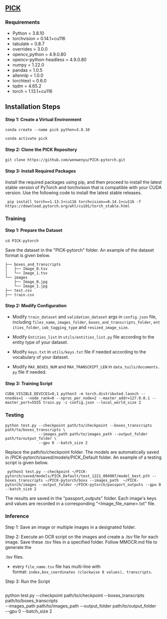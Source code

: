 ## <u>PICK </u>

### Requirements

- Python = 3.8.10
- torchvision =  0.14.1+cu116
- tabulate = 0.8.7
- overrides = 3.0.0
- opencv_python = 4.9.0.80
- opencv-python-headless = 4.9.0.80
- numpy =  1.22.0
- pandas = 1.0.5
- allennlp = 1.0.0
- torchtext = 0.6.0
- tqdm = 4.65.2
- torch = 1.13.1+cu116

## Installation Steps

#### Step 1: Create a Virtual Environment

```
conda create --name pick python=3.8.10

conda activate pick
```

#### Step 2: Clone the PICK Repository

```
git clone https://github.com/wenwenyu/PICK-pytorch.git
```

#### Step 3: Install Required Packages

Install the required packages using pip, and then proceed to install the latest stable version of PyTorch and torchvision that is compatible with your CUDA version. Use the following code to install the latest stable releases.

```
 pip install torch==1.13.1+cu116 torchvision==0.14.1+cu116 -f https://download.pytorch.org/whl/cu101/torch_stable.html
```

### Training

#### Step 1: Prepare the Dataset

```
cd PICK-pytorch
```

Save the dataset in the "PICK-pytorch" folder.  An example of the dataset format is given below.

```
├── boxes_and_transcripts
│   ├── Image_0.tsv
│   └── Image_1.tsv
└── images
    ├── Image_0.jpg
    └── Image_1.jpg  
├── test.csv
├── train.csv
```

#### Step 2: Modify  Configuration

- Modify `train_dataset` and `validation_dataset` args in `config.json` file, including `files_name`, `images_folder`, `boxes_and_transcripts_folder`, `entities_folder`, `iob_tagging_type` and `resized_image_size`.

- Modify `Entities_list` in `utils/entities_list.py` file according to the entity type of your dataset.

- Modify `keys.txt` in `utils/keys.txt` file if needed according to the vocabulary of your dataset.

- Modify `MAX_BOXES_NUM` and `MAX_TRANSCRIPT_LEN` in `data_tuils/documents.py` file if needed.

#### Step 3: Training Script

```
CUDA_VISIBLE_DEVICES=0,1 python3 -m torch.distributed.launch --nnodes=1 --node_rank=0 --nproc_per_node=2 --master_addr=127.0.0.1 --master_port=5555 train.py -c config.json --local_world_size 2
```

### Testing

```
python test.py --checkpoint path/to/checkpoint --boxes_transcripts path/to/boxes_transcripts \
               --images_path path/to/images_path --output_folder path/to/output_folder \
               --gpu 0 --batch_size 2
```

Replace the path/to/checkpoint folder. The models are automatically saved in /PICK-pytorch/saved/models/PICK_Default folder.  An example of a testing script is given below.

```
 python3 test.py --checkpoint ~/PICK-pytorch/saved/models/PICK_Default/test_1221_004907/model_best.pth --boxes_transcripts ~/PICK-pytorch/boxx --images_path  ~/PICK-pytorch/images --output_folder ~/PICK-pytorch/passport_outputs --gpu 0 --batch_size 2
```

The results are saved in the "passport_outputs" folder. Each image's keys and values are recorded in a corresponding "<Image_file_name>.txt" file.

### Inference

Step 1:  Save an image or multiple images in a designated folder.

Step 2: Execute an OCR script on the images and create a <filename>.tsv file for each image. Save these .tsv files in a specified folder.  Follow MMOCR.md file to generate the 

.tsv files.

- every `file_name.tsv` file has multi-line with format: `index,box_coordinates (clockwise 8 values), transcripts`.

Step 3: Run the Script

```

```

python test.py --checkpoint path/to/checkpoint --boxes_transcripts path/to/boxes_transcripts \
               --images_path path/to/images_path --output_folder path/to/output_folder \
               --gpu 0 --batch_size 2

```

```
